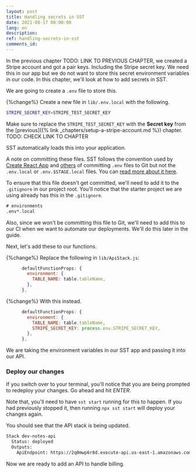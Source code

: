 ```yaml
---
layout: post
title: Handling secrets in SST
date: 2021-08-17 00:00:00
lang: en
description: 
ref: handling-secrets-in-sst
comments_id: 
---
```


In the previous chapter TODO: LINK TO PREVIOUS CHAPTER, we created a Stripe account and got a pair keys. Including the Stripe secret key. We need this in our app but we do not want to store this secret environment variables in our code. In this chapter, we'll look at how to add secrets in SST.

We are going to create a `.env` file to store this.

{%change%} Create a new file in `lib/.env.local` with the following.

``` bash
STRIPE_SECRET_KEY=STRIPE_TEST_SECRET_KEY
```

Make sure to replace the `STRIPE_TEST_SECRET_KEY` with the **Secret key** from the [previous]({% link _chapters/setup-a-stripe-account.md %}) chapter. TODO: CHECK LINK TO CHAPTER

SST automatically loads this into your application.

A note on committing these files. SST follows the convention used by [Create React App](https://create-react-app.dev/docs/adding-custom-environment-variables/#adding-development-environment-variables-in-env) and [others](https://nextjs.org/docs/basic-features/environment-variables#default-environment-variables) of committing `.env` files to Git but not the `.env.local` or `.env.$STAGE.local` files. You can [read more about it here](https://docs.serverless-stack.com/environment-variables#committing-env-files).

To ensure that this file doesn't get committed, we'll need to add it to the `.gitignore` in our project root. You'll notice that the starter project we are using already has this in the `.gitignore`.

``` txt
# environments
.env*.local
```

Also, since we won't be committing this file to Git, we'll need to add this to our CI when we want to automate our deployments. We'll do this later in the guide.

Next, let's add these to our functions.

{%change%} Replace the following in `lib/ApiStack.js`:

``` js
      defaultFunctionProps: {
        environment: {
          TABLE_NAME: table.tableName,
        },
      },
```

{%change%} With this instead.

``` js
      defaultFunctionProps: {
        environment: {
          TABLE_NAME: table.tableName,
          STRIPE_SECRET_KEY: process.env.STRIPE_SECRET_KEY,
        },
      },
```

We are taking the environment variables in our SST app and passing it into our API.

### Deploy our changes

If you switch over to your terminal, you'll notice that you are being prompted to redeploy your changes. Go ahead and hit _ENTER_.

Note that, you'll need to have `sst start` running for this to happen. If you had previously stopped it, then running `npx sst start` will deploy your changes again.

You should see that the API stack is being updated.

``` bash
Stack dev-notes-api
  Status: deployed
  Outputs:
    ApiEndpoint: https://2q0mwp6r8d.execute-api.us-east-1.amazonaws.com
```

Now we are ready to add an API to handle billing.
